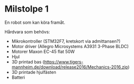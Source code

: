 # Milstolpe 1
En robot som kan köra framåt.

Hårdvara som behövs:
- Mikrokontroller (STM32F7, kretskort via admittansen?)
- Motor driver (Allegro Microsystems A3931 3-Phase BLDC)
- Motorer Maxon EC-45  flat 50W
- Hjul
- 3D printad bas (https://www.tigers-mannheim.de/download/release2016/Mechanics-2016.zip)
- 3D printade hjulfästen
- Batteri
